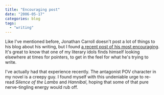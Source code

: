 ```yaml
---
title: "Encouraging post"
date: "2006-05-17"
categories: blog
tags:
  - "writing"
---
```


Like I've mentioned before, Jonathan Carroll doesn't post a lot of things to his blog about his writing, but I found [a recent post of his most encouraging](http://www.jonathancarroll.com/blog1/2006/05/carrollblog_517.html). It's great to know that one of my literary idols finds himself looking elsewhere at times for pointers, to get in the feel for what he's trying to write.



I've actually had that experience recently. The antagonist POV character in my novel is a creepy guy. I found myself with this undeniable urge to re-read _Silence of the Lambs_ and _Hannibal_, hoping that some of that pure nerve-tingling energy would rub off.
